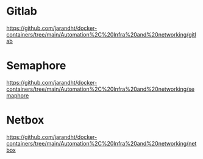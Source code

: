 # Gitlab
https://github.com/jarandht/docker-containers/tree/main/Automation%2C%20Infra%20and%20networking/gitlab

# Semaphore
https://github.com/jarandht/docker-containers/tree/main/Automation%2C%20Infra%20and%20networking/semaphore

# Netbox 
https://github.com/jarandht/docker-containers/tree/main/Automation%2C%20Infra%20and%20networking/netbox